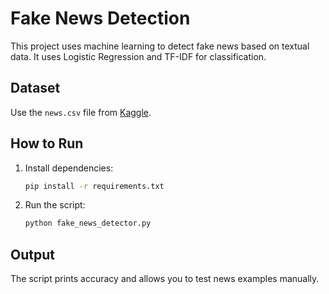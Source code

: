 # Fake News Detection

This project uses machine learning to detect fake news based on textual data. It uses Logistic Regression and TF-IDF for classification.

## Dataset
Use the `news.csv` file from [Kaggle](https://www.kaggle.com/clmentbisaillon/fake-and-real-news-dataset).

## How to Run

1. Install dependencies:
    ```bash
    pip install -r requirements.txt
    ```

2. Run the script:
    ```bash
    python fake_news_detector.py
    ```

## Output
The script prints accuracy and allows you to test news examples manually.
